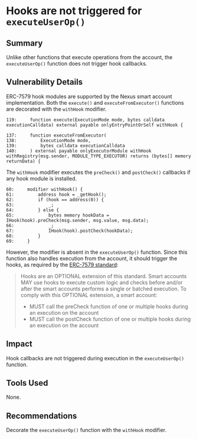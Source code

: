 # Hooks are not triggered for `executeUserOp()`

## Summary

Unlike other functions that execute operations from the account, the `executeUserOp()` function does not trigger hook callbacks.

## Vulnerability Details

ERC-7579 hook modules are supported by the Nexus smart account implementation. Both the `execute()` and `executeFromExecutor()` functions are decorated with the `withHook` modifier.

```solidity
119:     function execute(ExecutionMode mode, bytes calldata executionCalldata) external payable onlyEntryPointOrSelf withHook {
```

```solidity
137:     function executeFromExecutor(
138:         ExecutionMode mode,
139:         bytes calldata executionCalldata
140:     ) external payable onlyExecutorModule withHook withRegistry(msg.sender, MODULE_TYPE_EXECUTOR) returns (bytes[] memory returnData) {
```

The `withHook` modifier executes the `preCheck()` and `postCheck()` callbacks if any hook module is installed.

```solidity
60:     modifier withHook() {
61:         address hook = _getHook();
62:         if (hook == address(0)) {
63:             _;
64:         } else {
65:             bytes memory hookData = IHook(hook).preCheck(msg.sender, msg.value, msg.data);
66:             _;
67:             IHook(hook).postCheck(hookData);
68:         }
69:     }
```

However, the modifier is absent in the `executeUserOp()` function. Since this function also handles execution from the account, it should trigger the hooks, as required by the [ERC-7579 standard](https://eips.ethereum.org/EIPS/eip-7579#hooks):

> Hooks are an OPTIONAL extension of this standard. Smart accounts MAY use hooks to execute custom logic and checks before and/or after the smart accounts performs a single or batched execution. To comply with this OPTIONAL extension, a smart account:
> - MUST call the preCheck function of one or multiple hooks during an execution on the account
> - MUST call the postCheck function of one or multiple hooks during an execution on the account

## Impact

Hook callbacks are not triggered during execution in the `executeUserOp()` function.

## Tools Used

None.

## Recommendations

Decorate the `executeUserOp()` function with the `withHook` modifier.
